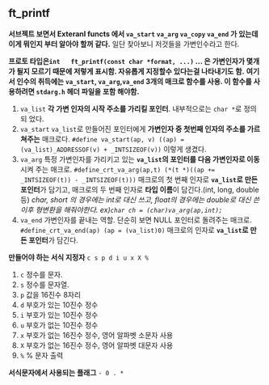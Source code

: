 ## ft_printf

**서브젝트 보면서 Exteranl functs 에서 `va_start` `va_arg` `va_copy` `va_end` 가 있는데 이게 뭐인지 부터 알아야 할꺼 같다.**
일단 찾아보니 저것들을 가변인수라고 한다.

**프로토 타입은`int	ft_printf(const char *format, ...)` ...  은 가변인자가 몇개가 될지 모르기 때문에 저렇게 표시함. 자유롭게 지정할수 있다는걸 나타내기도 함.** 
**여기서 인수의 취득에는 `va_start`, `va_arg`,`va_end` 3개의 매크로 함수를 사용. 이 함수를 사용하려면 `stdarg.h` 헤더 파일을 포함 해야함.**

1. `va_list`
	**각 가변 인자의 시작 주소를 가리킬 포인터**. 내부적으로는 `char *`로 정의 되 었다.
2. `va_start`
	`va_list`로 만들어진 포인터에게 **가변인자 중 첫번째 인자의 주소를 가르쳐주는** 매크로다.
	`#define va_start(ap, v) ((ap) = (va_list)_ADDRESSOF(v) + _INTSIZEOF(v))` 이렇게 생겼다.
3. `va_arg`
	특정 가변인자를 가리키고 있는 **`va_list`의 포인터를 다음 가변인자로 이동**시켜 주는 매크로.
	`#define_crt_va_arg(ap,t) (*(t *)((ap += _INTSIZEOF(t)) - _INTSIZEOF(t)))`
	매크로의 첫 번째 인자로 **`va_list`로 만든 포인터**가 담기고,
	매크로의 두 번째 인자로 **타입 이름**이 담긴다.(int, long, double 등)
	*char, short 의 경우에는 int로 대신 쓰고, float의 경우에는 double로 대신 쓴 이후 형변환을 해줘야한다. ex)`char ch = (char)va_arg(ap,int);`*
4. `va_end`
	가변인자를 끝내는 역할. 단순히 보면 NULL 포인터로 돌려주는 매크로. 
	`#define_crt_va_end(ap) (ap = (va_list)0)`
	매크로의 인자로 **`va_list`로 만든 포인터**가 담긴다.

**만들어야 하는 서식 지정자**
`c s p d i u x X %`
1.	`c` 정수를 문자.
2.	`s` 정수를 문자열.
3.	`p` 값을 16진수 8자리
4.	`d` 부호가 있는 10진수 정수
5.	`i` 부호가 있는 10진수 정수
6.	`u` 부호가 없는 10진수 정수
7.	`x` 부호가 없는 16진수 정수, 영어 알파벳 소문자 사용
8.	`X` 부호가 없는 16진수 정수, 영어 알파벳 대문자 사용
9.	`%` % 문자 출력

**서식문자에서 사용되는 플래그**
`- 0 . *`

